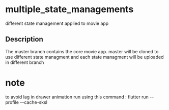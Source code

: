 
# multiple_state_managements

different state management applied to movie app

## Description

The master branch contains the core movie app. 
master will be cloned to use different state managment and each state managment will be uploaded in different branch


# note
to avoid lag in drawer animation run using this command : flutter run --profile --cache-sksl 


